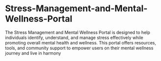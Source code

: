 # Stress-Management-and-Mental-Wellness-Portal
The Stress Management and Mental Wellness Portal is designed to help individuals identify, understand, and manage stress effectively while promoting overall mental health and wellness. This portal offers resources, tools, and community support to empower users on their mental wellness journey and live in harmony
